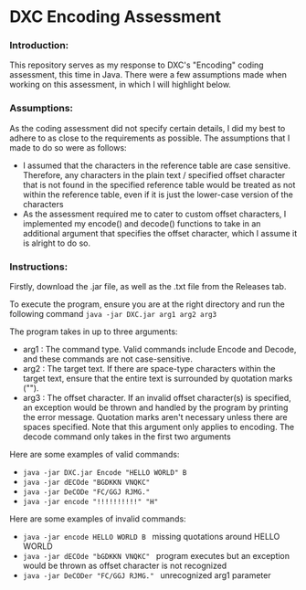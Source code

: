 # DXC Encoding Assessment

### Introduction:

This repository serves as my response to DXC's "Encoding" coding assessment, this time in Java. There were a few assumptions made when working on this assessment, in which I will highlight below.

### Assumptions:

As the coding assessment did not specify certain details, I did my best to adhere to as close to the requirements as possible. The assumptions that I made to do so were as follows:

<ul> 
 <li> I assumed that the characters in the reference table are case sensitive. Therefore, any characters in the plain text / specified offset character that is not found in the specified reference table would be treated as not within the reference table, even if it is just the lower-case version of the characters</li>
 <li> As the assessment required me to cater to custom offset characters, I implemented my encode() and decode() functions to take in an additional argument that specifies the offset character, which I assume it is alright to do so. </li>
</ul>

### Instructions:

Firstly, download the .jar file, as well as the .txt file from the Releases tab.

To execute the program, ensure you are at the right directory and run the following command <code>java -jar DXC.jar arg1 arg2 arg3 </code>

The program takes in up to three arguments:

<ul> 
 <li> arg1 : The command type. Valid commands include Encode and Decode, and these commands are not case-sensitive. </li>
 <li> arg2 : The target text. If there are space-type characters within the target text, ensure that the entire text is surrounded by quotation marks (""). </li>
 <li> arg3 : The offset character. If an invalid offset character(s) is specified, an exception would be thrown and handled by the program by printing the error message. Quotation marks aren't necessary unless there are spaces specified. Note that this argument only applies to encoding. The decode command only takes in the first two arguments </li>
</ul>

Here are some examples of valid commands:
<ul> 
 <li> <code>java -jar DXC.jar Encode "HELLO WORLD" B </code> </li>
 <li> <code>java -jar dECOde "BGDKKN VNQKC" </code> </li>
 <li> <code>java -jar DeCODe "FC/GGJ RJMG." </code> </li>
 <li> <code>java -jar encode "!!!!!!!!!!" "H" </code> </li>
</ul>

Here are some examples of invalid commands:
<ul> 
 <li> <code>java -jar encode HELLO WORLD B </code> missing quotations around HELLO WORLD </li>
 <li> <code>java -jar dECOde "bGDKKN VNQKC" </code> program executes but an exception would be thrown as offset character is not recognized </li>
 <li> <code>java -jar DeCODer "FC/GGJ RJMG." </code> unrecognized arg1 parameter </li>
</ul>